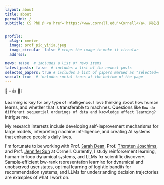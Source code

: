 ```yaml
---
layout: about
title: about
permalink: /
subtitle: CS PhD @ <a href='https://www.cornell.edu'>Cornell</a>. 问心无愧.


profile:
  align: center
  image: prof_pic_yijia.jpeg
  image_circular: false # crops the image to make it circular
  address: 

news: false  # includes a list of news items
latest_posts: false  # includes a list of the newest posts
selected_papers: true # includes a list of papers marked as "selected={true}"
social: true  # includes social icons at the bottom of the page
---
```


👋 ▫️ 👍 👀 ❕

Learning is key for any type of intelligence. I love thinking about how human learns, and whether that is transferable to machines. Questions like `How do different sequential orderings of data and knowledge affect learning?` intrigue me.

My research interests include developing self-improvement mechanisms for large models, interpreting machine intelligence, and creating AI systems that enhance people's daily lives.

I'm fortunate to be working with Prof. [Sarah Dean](https://sdean.website), Prof. [Thorsten Joachims](https://www.cs.cornell.edu/people/tj/), and Prof. [Jennifer Sun](https://jenjsun.com/) at Cornell. Currently, I study reinforcement learning, human-in-loop dynamical systems, and LLMs for scientific discovery. Sample-efficient [low-rank representation learning](https://github.com/DaiYijia02/lowrank-representation-deep-learning-recsys) for dynamical and unobserved user states, optimal learning of logistic bandits for recommendation systems, and LLMs for understanding decision trajectories are examples of what I work on.
